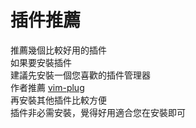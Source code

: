 # 插件推薦

推薦幾個比較好用的插件  
如果要安裝插件  
建議先安裝一個您喜歡的插件管理器  
作者推薦 [vim-plug](vim-plug.md)  
再安裝其他插件比較方便  
插件非必需安裝，覺得好用適合您在安裝即可

